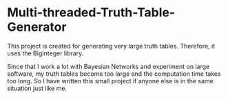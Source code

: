# Multi-threaded-Truth-Table-Generator

This project is created for generating very large truth tables. Therefore, it uses the BigInteger library.

Since that I work a lot with Bayesian Networks and experiment on large software, my truth tables become too large and the computation time takes too long. So I have written this small project if anyone else is in the same situation just like me.
